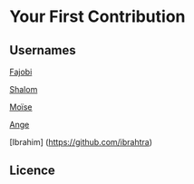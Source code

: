 # Your First Contribution

## Usernames

[Fajobi](https://github.com/camenski)

[Shalom](https://github.com/shalomYao3)

[Moïse](https://github.com/boua-moise)

[Ange](https://github.com/michaelvnge22)

[Ibrahim] (https://github.com/ibrahtra)


## Licence
